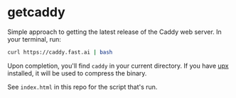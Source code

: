 # getcaddy

Simple approach to getting the latest release of the Caddy web server. In your terminal, run:

```bash
curl https://caddy.fast.ai | bash
```

Upon completion, you'll find `caddy` in your current directory. If you have [upx](https://upx.github.io/) installed, it will be used to compress the binary.

See `index.html` in this repo for the script that's run.
